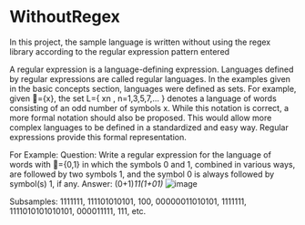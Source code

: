 # WithoutRegex
In this project, the sample language is written without using the regex library according to the regular expression pattern entered 


A regular expression is a language-defining expression. Languages defined by regular expressions are called regular languages. 
In the examples given in the basic concepts section, languages were defined as sets. For example, given ={x}, the set L={ xn , n=1,3,5,7,... } denotes a language of words consisting of an odd number of symbols x. While this notation is correct, a more formal notation should also be proposed. This would allow more complex languages to be defined in a standardized and easy way. Regular expressions provide this formal representation.  

For Example:
  Question:
  Write a regular expression for the language of words with ={0,1} in which the symbols 0 and 1, combined in various ways, are followed by two symbols 1, and the symbol 0 is always followed by symbol(s) 1, if any.
  Answer:
  (0+1)*11(1+01)*
  ![image](https://github.com/AhmetBeskazalioglu/WithoutRegex/assets/146031280/829aad78-11eb-464c-bd6e-bc874fbd36e7)


  Subsamples:
  1111111, 111101010101, 100, 00000011010101, 1111111, 1111010101010101, 000011111, 111, etc. 

